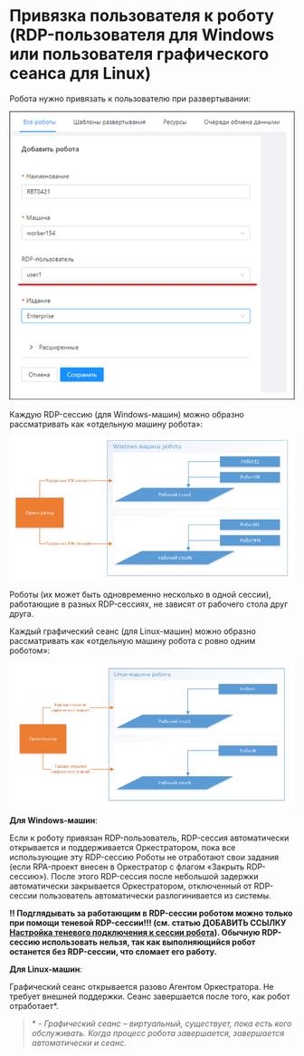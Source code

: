 # Привязка пользователя к роботу (RDP-пользователя для Windows или пользователя графического сеанса для Linux)

Робота нужно привязать к пользователю при развертывании:

![](../../../orchestrator-new/resources/orchestrator-user/robots/tie-robot-user1.PNG)

Каждую RDP-сессию (для Windows-машин) можно образно рассматривать как «отдельную машину робота»:

![](../../../orchestrator-new/resources/orchestrator-user/robots/tie-robot-user2.PNG)

Роботы (их может быть одновременно несколько в одной сессии), работающие в разных RDP-сессиях, не зависят от рабочего стола друг друга.

Каждый графический сеанс (для Linux-машин) можно образно рассматривать как «отдельную машину робота с ровно одним роботом»:

![](../../../orchestrator-new/resources/orchestrator-user/robots/tie-robot-user3.PNG)

**Для Windows-машин**:  

Если к роботу привязан RDP-пользователь, RDP-сессия автоматически открывается и поддерживается Оркестратором, пока все использующие эту RDP-сессию Роботы не отработают свои задания (если RPA-проект внесен в Оркестратор с флагом «Закрыть RDP-сессию»). После этого RDP-сессия после небольшой задержки автоматически закрывается Оркестратором, отключенный от RDP-сессии пользователь автоматически разлогинивается из системы.

**:bangbang: Подглядывать за работающим в RDP-сессии роботом можно только при помощи теневой RDP-сессии!!! (см. статью ДОБАВИТЬ ССЫЛКУ [Настройка теневого подключения к сессии робота]()). Обычную RDP-сессию использовать нельзя, так как выполняющийся робот останется без RDP-сессии, что сломает его работу.**

**Для Linux-машин**:  

Графический сеанс открывается разово Агентом Оркестратора. Не требует внешней поддержки. Сеанс завершается после того, как робот отработает\*.

>\* - *Графический сеанс – виртуальный, существует, пока есть кого обслуживать. Когда процесс робота завершается, завершается автоматически и сеанс.*
